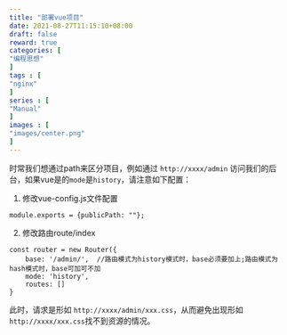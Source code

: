 ```yaml
---
title: "部署vue项目"
date: 2021-08-27T11:15:10+08:00
draft: false
reward: true
categories: [
"编程思想"
]
tags : [
"nginx"
]
series : [
"Manual"
]
images : [
"images/center.png"
]
---
```


[comment]: <> (# 部署vue项目)

时常我们想通过path来区分项目，例如通过 `http://xxxx/admin` 访问我们的后台，如果vue是的`mode`是`history`，请注意如下配置：

1. 修改vue-config.js文件配置

```vue
module.exports = {publicPath: ""};
```

2. 修改路由route/index

```vue
const router = new Router({  
    base: '/admin/',  //路由模式为history模式时，base必须要加上;路由模式为hash模式时，base可加可不加  
    mode: 'history',
    routes: []
}
```

此时，请求是形如 `http://xxxx/admin/xxx.css`，从而避免出现形如`http://xxxx/xxx.css`找不到资源的情况。

